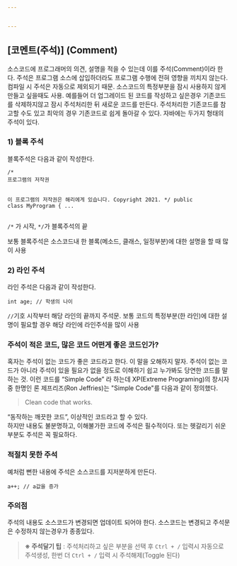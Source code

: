 ```yaml
---


---
```


<h2 id="코멘트주석-comment">[코멘트(주석)] (Comment)</h2>
<p>소스코드에 프로그래머의 의견, 설명을 적을 수 있는데 이를 주석(Comment)이라 한다. 주석은 프로그램 소스에 삽입하더라도 프로그램 수행에 전혀 영향을 끼치지 않는다. 컴파일 시 주석은 자동으로 제외되기 때문. 소스코드의 특정부분을 잠시 사용하지 않게 만들고 싶을때도 사용. 예를들어 더 업그레이드 된 코드를 작성하고 싶은경우 기존코드를 삭제하지않고 잠시 주석처리한 뒤 새로운 코드를 만든다. 주석처리한 기존코드를 참고할 수도 있고 최악의 경우 기존코드로 쉽게 돌아갈 수 있다. 자바에는 두가지 형태의 주석이 있다.</p>
<h3 id="블록-주석">1) 블록 주석</h3>
<p>블록주석은 다음과 같이 작성한다.</p>
<pre><code>/*
프로그램의 저작권

이 프로그램의 저작권은 해리에게 있습니다.
Copyright 2021.
*/
public class MyProgram {
    ...
</code></pre>
<p><code>/*</code>  가 시작,  <code>*/</code>가 블록주석의 끝</p>
<p>보통 블록주석은 소스코드내 한 블록(메소드, 클래스, 일정부분)에 대한 설명을 할 때 많이 사용</p>
<h3 id="라인-주석">2) 라인 주석</h3>
<p>라인 주석은 다음과 같이 작성한다.</p>
<pre><code>int age; // 학생의 나이
</code></pre>
<p><code>//</code>기호 시작부터 해당 라인의 끝까지 주석문. 보통 코드의 특정부분(한 라인)에 대한 설명이 필요할 경우 해당 라인에 라인주석을 많이 사용</p>
<h3 id="주석이-적은-코드-많은-코드-어떤게-좋은-코드인가">주석이 적은 코드, 많은 코드 어떤게 좋은 코드인가?</h3>
<p>혹자는 주석이 없는 코드가 좋은 코드라고 한다. 이 말을 오해하지 말자. 주석이 없는 코드가 아니라 주석이 있을 필요가 없을 정도로 이해하기 쉽고 누가봐도 당연한 코드를 말하는 것. 이런 코드를 “Simple Code” 라 하는데 XP(Extreme Programing)의 창시자 중 한명인 론 제프리즈(Ron Jeffries)는 "Simple Code"를 다음과 같이 정의했다.</p>
<blockquote>
<p>Clean code that works.</p>
</blockquote>
<p>“동작하는 깨끗한 코드”, 이상적인 코드라고 할 수 있다.<br>
하지만 내용도 불분명하고, 이해불가한 코드에 주석은 필수적이다. 또는 헷갈리기 쉬운 부분도 주석은 꼭 필요하다.</p>
<h3 id="적절치-못한-주석">적절치 못한 주석</h3>
<p>예처럼 뻔한 내용에 주석은 소스코드를 지저분하게 만든다.</p>
<pre><code>a++; // a값을 증가
</code></pre>
<h3 id="주의점">주의점</h3>
<p>주석의 내용도 소스코드가 변경되면 업데이트 되어야 한다. 소스코드는 변경되고 주석문은 수정하지 않는경우가 종종있다.</p>
<blockquote>
<p><strong>※ 주석달기 팁</strong>  : 주석처리하고 싶은 부분을 선택 후  <code>Ctrl + /</code>  입력시 자동으로 주석생성, 한번 더  <code>Ctrl + /</code>  입력 시 주석해제(Toggle 된다)</p>
</blockquote>

